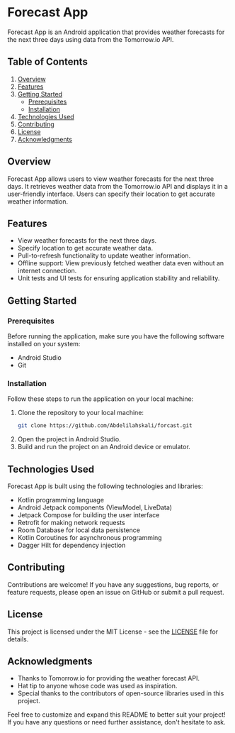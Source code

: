 # Forecast App

Forecast App is an Android application that provides weather forecasts for the next three days using data from the Tomorrow.io API.

## Table of Contents
1. [Overview](#overview)
2. [Features](#features)
3. [Getting Started](#getting-started)
    - [Prerequisites](#prerequisites)
    - [Installation](#installation)
4. [Technologies Used](#technologies-used)
5. [Contributing](#contributing)
6. [License](#license)
7. [Acknowledgments](#acknowledgments)

## Overview
Forecast App allows users to view weather forecasts for the next three days. It retrieves weather data from the Tomorrow.io API and displays it in a user-friendly interface. Users can specify their location to get accurate weather information.

## Features
- View weather forecasts for the next three days.
- Specify location to get accurate weather data.
- Pull-to-refresh functionality to update weather information.
- Offline support: View previously fetched weather data even without an internet connection.
- Unit tests and UI tests for ensuring application stability and reliability.

## Getting Started
### Prerequisites
Before running the application, make sure you have the following software installed on your system:
- Android Studio
- Git

### Installation
Follow these steps to run the application on your local machine:
1. Clone the repository to your local machine:
   ```bash
   git clone https://github.com/Abdelilahskali/forcast.git
   ```
2. Open the project in Android Studio.
3. Build and run the project on an Android device or emulator.

## Technologies Used
Forecast App is built using the following technologies and libraries:
- Kotlin programming language
- Android Jetpack components (ViewModel, LiveData)
- Jetpack Compose for building the user interface
- Retrofit for making network requests
- Room Database for local data persistence
- Kotlin Coroutines for asynchronous programming
- Dagger Hilt for dependency injection

## Contributing
Contributions are welcome! If you have any suggestions, bug reports, or feature requests, please open an issue on GitHub or submit a pull request.

## License
This project is licensed under the MIT License - see the [LICENSE](LICENSE) file for details.

## Acknowledgments
- Thanks to Tomorrow.io for providing the weather forecast API.
- Hat tip to anyone whose code was used as inspiration.
- Special thanks to the contributors of open-source libraries used in this project.

Feel free to customize and expand this README to better suit your project! If you have any questions or need further assistance, don't hesitate to ask.
